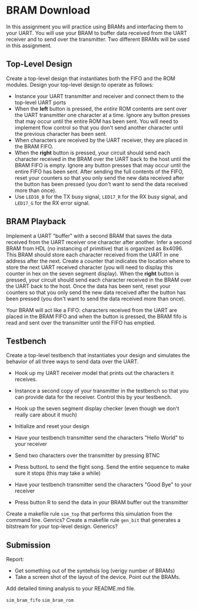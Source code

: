 # BRAM Download

In this assignment you will practice using BRAMs and interfacing them to your UART. 
You will use your BRAM to buffer data received from the UART receiver and to send over the transmitter. 
Two different BRAMs will be used in this assignment. 

## Top-Level Design

Create a top-level design that instantiates both the FIFO and the ROM modules.
Design your top-level design to operate as follows:
* Instance your UART transmitter and receiver and connect them to the top-level UART ports
* When the **left** button is pressed, the _entire_ ROM contents are sent over the UART transmitter one character at a time. Ignore any button presses that may occur until the entire ROM has been sent. You will need to implement flow control so that you don't send another character until the previous character has been sent.
* When characters are received by the UART receiver, they are placed in the BRAM FIFO.
* When the **right** button is pressed, your circuit should send each character received in the BRAM over the UART back to the host until the BRAM FIFO is empty. Ignore any button presses that may occur until the entire FIFO has been sent. After sending the full contents of the FIFO, reset your counters so that you only send the new data received after the button has been pressed (you don't want to send the data received more than once).
* Use `LED16_B` for the TX busy signal, `LED17_R` for the RX busy signal, and `LED17_G` for the RX error signal.


## BRAM Playback

Implement a UART "buffer" with a second BRAM that saves the data received from the UART receiver one character after another.
Infer a second BRAM from HDL (no instancing of primitive) that is organized as 8x4096. 
This BRAM should store each character received from the UART in one address after the next. 
Create a counter that indicates the location where to store the next UART received character (you will need to display this counter in hex on the seven segment display).
When the **right** button is pressed, your circuit should send each character received in the BRAM over the UART back to the host.
Once the data has been sent, reset your counters so that you only send the new data received after the button has been pressed (you don't want to send the data received more than once).

Your BRAM will act like a FIFO: characters received from the UART are placed in the BRAM FIFO and when the button is pressed, the BRAM fifo is read and sent over the transmitter until the FIFO has emptied.

## Testbench

Create a top-level testbench that instantiates your design and simulates the behavior of all three ways to send data over the UART.

* Hook up my UART receiver model that prints out the characters it receives.
* Instance a second copy of your transmitter in the testbench so that you can provide data for the receiver. Control this by your testbench.
* Hook up the seven segment display checker (even though we don't really care about it much)

* Initialize and reset your design
* Have your testbench transmitter send the characters "Hello World" to your receiver
* Send two characters over the transmitter by pressing BTNC
* Press buttonL to send the fight song. Send the entire sequence to make sure it stops (this may take a while)
* Have your testbench transmitter send the characters "Good Bye" to your receiver
* Press button R to send the data in your BRAM buffer out the transmitter


Create a makefile rule `sim_top` that performs this simulation from the command line. Genrics?
Create a makefile rule `gen_bit` that generates a bitstream for your top-level design. Generics?


## Submission

Report:
- Get something out of the syntehsis log (verigy number of BRAMs)
- Take a screen shot of the layout of the device. Point out the BRAMs.

Add detailed timing analysis to your README.md file.

`sim_bram_fifo`
`sim_bram_rom`

<!--
They use glbl.v file for simulation. Need to include in their repository.
Don't hard code any paths in makefile! (perhaps have an environment variable that is set so I can reuse their makefiles)
- Have them simulate the full fight song

- buffer empties when right pressed.
- start fight song with new line (make it more clear how to setup putty and what to send at the end of the line)
- Have the fight song spit out the text as fast as possible (no delays).
-->
